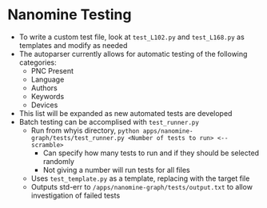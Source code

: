 # Nanomine Testing
* To write a custom test file, look at `test_L102.py` and `test_L168.py` as templates and modify as needed
* The autoparser currently allows for automatic testing of the following categories:
  * PNC Present
  * Language
  * Authors
  * Keywords
  * Devices
* This list will be expanded as new automated tests are developed
* Batch testing can be accomplised with `test_runner.py`
  * Run from whyis directory, `python apps/nanomine-graph/tests/test_runner.py <Number of tests to run> <--scramble>`
    * Can specify how many tests to run and if they should be selected randomly
    * Not giving a number will run tests for all files
  * Uses `test_template.py` as a template, replacing <FILENAME HERE> with the target file
  * Outputs std-err to `/apps/nanomine-graph/tests/output.txt` to allow investigation of failed tests
